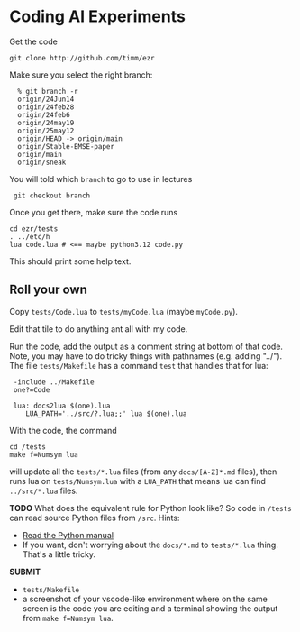 # Coding AI Experiments

Get the code

    git clone http://github.com/timm/ezr

Make sure you select the right branch:

      % git branch -r
      origin/24Jun14
      origin/24feb28
      origin/24feb6
      origin/24may19
      origin/25may12
      origin/HEAD -> origin/main
      origin/Stable-EMSE-paper
      origin/main
      origin/sneak

You will told which `branch` to go to use in lectures

     git checkout branch

Once you get there, make sure the code runs

    cd ezr/tests
    . ../etc/h
    lua code.lua # <== maybe python3.12 code.py

This should  print some help text.

## Roll your own

Copy `tests/Code.lua` to `tests/myCode.lua` (maybe `myCode.py`).

Edit that tile to do anything ant all with my code.

Run the code, add the output as a comment string at bottom of that code.
Note, you may have to do tricky things with pathnames (e.g. adding "../"). The file `tests/Makefile` 
has a command `test` that handles that for lua:

     -include ../Makefile
     one?=Code
     
     lua: docs2lua $(one).lua
     	LUA_PATH='../src/?.lua;;' lua $(one).lua

With the code, the command

    cd /tests
    make f=Numsym lua

will update all the `tests/*.lua` files (from any `docs/[A-Z]*.md` files), then
runs lua on `tests/Numsym.lua` with a `LUA_PATH` that means lua can find `../src/*.lua` files.

**TODO** What does the equivalent rule for Python look like? So code in `/tests` can read
source Python files from `/src`. Hints:

- [Read the  Python manual](https://www.geeksforgeeks.org/sys-path-in-python/#)
- If you want, don't worrying about the `docs/*.md` to `tests/*.lua` thing. That's a little tricky.

**SUBMIT** 
- `tests/Makefile`
- a screenshot of your vscode-like environment where on the same screen is the code you are editing and a terminal showing the  output from `make f=Numsym lua`.



